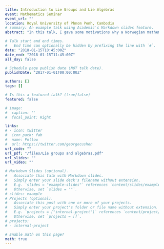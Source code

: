 ```yaml
---
title: Introduction to Lie Groups and Lie Algebras
event: Mathematics Seminar
event_url: ""
location: Royal University of Phnom Penh, Cambodia
# summary: An example talk using Academic's Markdown slides feature.
abstract: "In this talk, I gave some motivations why a Norwegian mathematician Marius Sophus Lie (1842-1899) interested in Lie groups and Lie algebras. After that, I introduced Lie groups and Lie algebras by providing simple definitions and some basic examples. Finally, I provided some applications of Lie groups and Lie algebras."

# Talk start and end times.
#   End time can optionally be hidden by prefixing the line with `#`.
date: "2018-01-15T10:45:00Z"
date_end: "2018-01-15T11:45:00Z"
all_day: false

# Schedule page publish date (NOT talk date).
publishDate: "2017-01-01T00:00:00Z"

authors: []
tags: []

# Is this a featured talk? (true/false)
featured: false

# image:
#  caption: ''
#  focal_point: Right

links:
# - icon: twitter
#  icon_pack: fab
#  name: Follow
#  url: https://twitter.com/georgecushen
url_code: ""
url_pdf: "/files/Lie groups and algebras.pdf"
url_slides: ""
url_video: ""

# Markdown Slides (optional).
#   Associate this talk with Markdown slides.
#   Simply enter your slide deck's filename without extension.
#   E.g. `slides = "example-slides"` references `content/slides/example-slides.md`.
#   Otherwise, set `slides = ""`.
# slides: example
# Projects (optional).
#   Associate this post with one or more of your projects.
#   Simply enter your project's folder or file name without extension.
#   E.g. `projects = ["internal-project"]` references `content/project/deep-learning/index.md`.
#   Otherwise, set `projects = []`.
# projects:
# - internal-project

# Enable math on this page?
math: true
---
```


